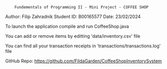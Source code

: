 
        Fundementals of Programming II - Mini Project - COFFEE SHOP

Author: Filip Zahradník
Student ID: B00165577
Date: 23/02/2024

To launch the application compile and run CoffeeShop.java

You can add or remove items by editting 'data/inventory.csv' file

You can find all your transaction receipts in 'transactions/transactions.log' file

GitHub Repo: https://github.com/FildaGarden/CoffeeShopInventorySystem

